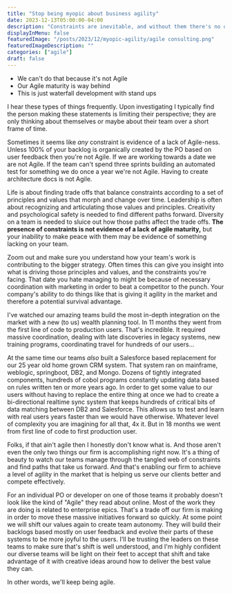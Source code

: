 ```yaml
---
title: "Stop being myopic about business agility"
date: 2023-12-13T05:00:00-04:00
description: "Constraints are inevitable, and without them there's no opportunity for creativity"
displayInMenu: false
featuredImage: "/posts/2023/12/myopic-agility/agile consulting.png"
featuredImageDescription: ""
categories: ["agile"]
draft: false
---
```

- We can't do that because it's not Agile
- Our Agile maturity is way behind
- This is just waterfall development with stand ups

I hear these types of things frequently.  Upon investigating I typically find the person making these statements is limiting their perspective; they are only thinking about themselves or maybe about their team over a short frame of time.

Sometimes it seems like _any_ constraint is evidence of a lack of Agile-ness.  Unless 100% of your backlog is organically created by the PO based on user feedback then you're not Agile.  If we are working towards a date we are not Agile.  If the team can't spend three sprints building an automated test for something we do once a year we're not Agile.  Having to create architecture docs is not Agile.

Life is about finding trade offs that balance constraints according to a set of principles and values that morph and change over time.  Leadership is often about recognizing and articulating those values and principles.  Creativity and psychological safety is needed to find different paths forward.  Diversity on a team is needed to sluice out how those paths affect the trade offs.  **The presence of constraints is not evidence of a lack of agile maturity,** but your inability to make peace with them may be evidence of something lacking on your team.

Zoom out and make sure you understand how your team's work is contributing to the bigger strategy.  Often times this can give you insight into what is driving those principles and values, and the constraints you're facing.  That date you hate managing to might be because of necessary coordination with marketing in order to beat a competitor to the punch.  Your company's ability to do things like that is giving it agility in the market and therefore a potential survival advantage.

I've watched our amazing teams build the most in-depth integration on the market with a new (to us) wealth planning tool.  In 11 months they went from the first line of code to production users.  That's incredible.  It required massive coordination, dealing with late discoveries in legacy systems, new training programs, coordinating travel for hundreds of our users...  

At the same time our teams _also_ built a Salesforce based replacement for our 25 year old home grown CRM system.  That system ran on mainframe, weblogic, springboot, DB2, and Mongo.  Dozens of tightly integrated components, hundreds of cobol programs constantly updating data based on rules written ten or more years ago.  In order to get some value to our users without having to replace the entire thing at once we had to create a bi-directional realtime sync system that keeps hundreds of critical bits of data matching between DB2 and Salesforce.  This allows us to test and learn with real users years faster than we would have otherwise.  Whatever level of complexity you are imagining for all that, 4x it.  But in 18 months we went from first line of code to first production user.

Folks, if that ain't agile then I honestly don't know what is.  And those aren't even the only two things our firm is accomplishing right now.  It's a thing of beauty to watch our teams manage through the tangled web of constraints and find paths that take us forward.  And that's enabling our firm to achieve a level of agility in the market that is helping us serve our clients better and compete effectively.

For an individual PO or developer on one of those teams it probably doesn't look like the kind of "Agile" they read about online.  Most of the work they are doing is related to enterprise epics.  That's a trade off our firm is making in order to move these massive initiatives forward so quickly.  At some point we will shift our values again to create team autonomy.  They will build their backlogs based mostly on user feedback and evolve their parts of these systems to be more joyful to the users.  I'll be trusting the leaders on these teams to make sure that's shift is well understood, and I'm highly confident our diverse teams will be light on their feet to accept that shift and take advantage of it with creative ideas around how to deliver the best value they can.

In other words, we'll keep being agile.